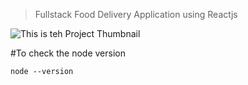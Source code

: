 > Fullstack Food Delivery Application using Reactjs

![This is teh Project Thumbnail](./snap.png)

#To check the node version
```
node --version
```